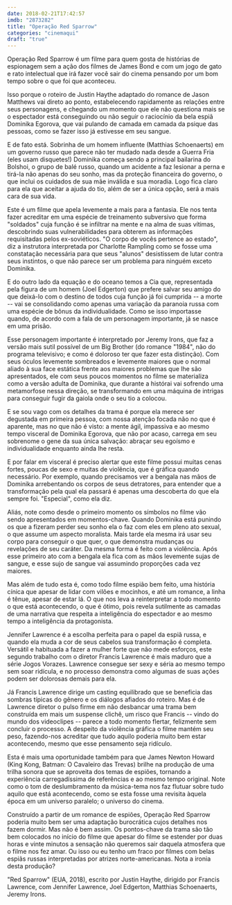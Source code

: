 ```yaml
---
date: 2018-02-21T17:42:57
imdb: "2873282"
title: "Operação Red Sparrow"
categories: "cinemaqui"
draft: "true"
---
```

Operação Red Sparrow é um filme para quem gosta de histórias de espionagem sem a ação dos filmes de James Bond e com um jogo de gato e rato intelectual que irá fazer você sair do cinema pensando por um bom tempo sobre o que foi que aconteceu.

Isso porque o roteiro de Justin Haythe adaptado do romance de Jason Matthews vai direto ao ponto, estabelecendo rapidamente as relações entre seus personagens, e chegando um momento que ele não questiona mais se o espectador está conseguindo ou não seguir o raciocínio da bela espiã Dominika Egorova, que vai pulando de camada em camada da psique das pessoas, como se fazer isso já estivesse em seu sangue.

E de fato está. Sobrinha de um homem influente (Matthias Schoenaerts) em um governo russo que parece não ter mudado nada desde a Guerra Fria (eles usam disquetes!) Dominika começa sendo a principal bailarina do Bolshoi, o grupo de balé russo, quando um acidente a faz lesionar a perna e tirá-la não apenas do seu sonho, mas da proteção financeira do governo, o que inclui os cuidados de sua mãe inválida e sua moradia. Logo fica claro para ela que aceitar a ajuda do tio, além de ser a única opção, será a mais cara de sua vida.

Este é um filme que apela levemente a mais para a fantasia. Ele nos tenta fazer acreditar em uma espécie de  treinamento subversivo que forma "soldados" cuja função é se infiltrar na mente e na alma de suas vítimas, descobrindo suas vulnerabilidades para obterem as informações requisitadas pelos ex-soviéticos. "O corpo de vocês pertence ao estado", diz a instrutora interpretada por Charlotte Rampling como se fosse uma constatação necessária para que seus "alunos" desistissem de lutar contra seus instintos, o que não parece ser um problema para ninguém exceto Dominika.

E do outro lado da equação e do oceano temos a Cia que, representada pela figura de um homem (Joel Edgerton) que prefere salvar seu amigo do que deixá-lo com o destino de todos cuja função já foi cumprida -- a morte -- vai se consolidando como apenas uma variação da paranoia russa com uma espécie de bônus da individualidade. Como se isso importasse quando, de acordo com a fala de um personagem importante, já se nasce em uma prisão.

Esse personagem importante é interpretado por Jeremy Irons, que faz a versão mais sutil possível de um Big Brother (do romance "1984", não do programa televisivo; e como é doloroso ter que fazer esta distinção). Com seus óculos levemente sombreados e levemente maiores que o normal aliado à sua face estática frente aos maiores problemas que lhe são apresentados, ele com seus poucos momentos no filme se materializa como a versão adulta de Dominika, que durante a histórai vai sofrendo uma metamorfose nessa direção, se transformando em uma máquina de intrigas para conseguir fugir da gaiola onde o seu tio a colocou.

E se sou vago com os detalhes da trama é porque ela merece ser degustada em primeira pessoa, com nossa atenção focada não no que é aparente, mas no que não é visto: a mente ágil, impassiva e ao mesmo tempo visceral de Dominika Egorova, que não por acaso, carrega em seu sobrenome o gene da sua única salvação: abraçar seu egoísmo e individualidade enquanto ainda lhe resta.

E por falar em visceral é preciso alertar que este filme possui muitas cenas fortes, poucas de sexo e muitas de violência, que é gráfica quando necessário. Por exemplo, quando precisamos ver a bengala nas mãos de Dominika arrebentando os corpos de seus detratores, para entender que a transformação pela qual ela passará é apenas uma descoberta do que ela sempre foi. "Especial", como ela diz.

Aliás, note como desde o primeiro momento os símbolos no filme vão sendo apresentados em momentos-chave. Quando Dominika está punindo os que a fizeram perder seu sonho ela o faz com eles em pleno ato sexual, o que assume um aspecto moralista. Mais tarde ela mesma irá usar seu corpo para conseguir o que quer, o que demonstra mudanças ou revelações de seu caráter. Da mesma forma é feito com a violência. Após esse primeiro ato com a bengala ela fica com as mãos levemente sujas de sangue, e esse sujo de sangue vai assumindo proporções cada vez maiores.

Mas além de tudo esta é, como todo filme espião bem feito, uma história cínica que apesar de lidar com vilões e mocinhos, e até um romance, a linha é tênue, apesar de estar lá. O que nos leva a reinterpretar a todo momento o que está acontecendo, o que é ótimo, pois revela sutilmente as camadas de uma narrativa que respeita a inteligência do espectador e ao mesmo tempo a inteligência da protagonista.

Jennifer Lawrence é a escolha perfeita para o papel da espiã russa, e quando ela muda a cor de seus cabelos sua transformação é completa. Versátil e habituada a fazer a mulher forte que não mede esforços, este segundo trabalho com o diretor Francis Lawrence é mais maduro que a série Jogos Vorazes. Lawrence consegue ser sexy e séria ao mesmo tempo sem soar ridícula, e no processo demonstra como algumas de suas ações podem ser dolorosas demais para ela.

Já Francis Lawrence dirige um casting equilibrado que se beneficia das sombras típicas do gênero e os diálogos afiados do roteiro. Mas é de Lawrence diretor o pulso firme em não desbancar uma trama bem construída em mais um suspense clichê, um risco que Francis -- vindo do mundo dos videoclipes -- parece a todo momento flertar, felizmente sem concluir o processo. A despeito da violência gráfica o filme mantém seu peso, fazendo-nos acreditar que tudo aquilo poderia muito bem estar acontecendo, mesmo que esse pensamento seja ridículo.

Esta é mais uma oportunidade também para que James Newton Howard (King Kong, Batman: O Cavaleiro das Trevas) brilhe na produção de uma trilha sonora que se aproveita dos temas de espiões, tornando a experiência carregadíssima de referências e ao mesmo tempo original. Note como o tom de deslumbramento da música-tema nos faz flutuar sobre tudo aquilo que está acontecendo, como se esta fosse uma revisita àquela época em um universo paralelo; o universo do cinema.

Construído a partir de um romance de espiões, Operação Red Sparrow poderia muito bem ser uma adaptação burocrática cujos detalhes nos fazem dormir. Mas não é bem assim. Os pontos-chave da trama são tão bem colocados no início do filme que apesar do filme se estender por duas horas e vinte minutos a sensação não queremos sair daquela atmosfera que o filme nos fez amar. Ou isso ou eu tenho um fraco por filmes com belas espiãs russas interpretadas por atrizes norte-americanas. Nota a ironia desta produção?

"Red Sparrow" (EUA, 2018), escrito por Justin Haythe, dirigido por Francis Lawrence, com Jennifer Lawrence, Joel Edgerton, Matthias Schoenaerts, Jeremy Irons.


